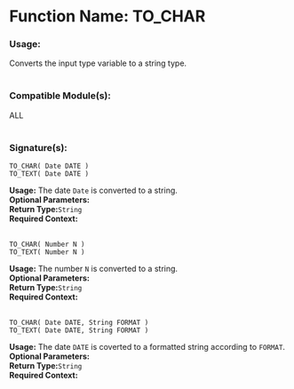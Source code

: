 # Function Name: TO_CHAR

### Usage:
Converts the input type variable to a string type.
<br><br>

### Compatible Module(s):
ALL
<br><br>

### Signature(s):
```
TO_CHAR( Date DATE )
TO_TEXT( Date DATE )
```
**Usage:** The date `Date` is converted to a string.<br>
**Optional Parameters:**<br>
**Return Type:**`String`<br>
**Required Context:**<br>
<br>

```
TO_CHAR( Number N )
TO_TEXT( Number N )
```
**Usage:** The number `N` is converted to a string.<br>
**Optional Parameters:**<br>
**Return Type:**`String`<br>
**Required Context:**<br>
<br>

```
TO_CHAR( Date DATE, String FORMAT )
TO_TEXT( Date DATE, String FORMAT )
```
**Usage:** The date `DATE` is coverted to a formatted string according to `FORMAT`.<br>
**Optional Parameters:**<br>
**Return Type:**`String`<br>
**Required Context:**<br>
<br>